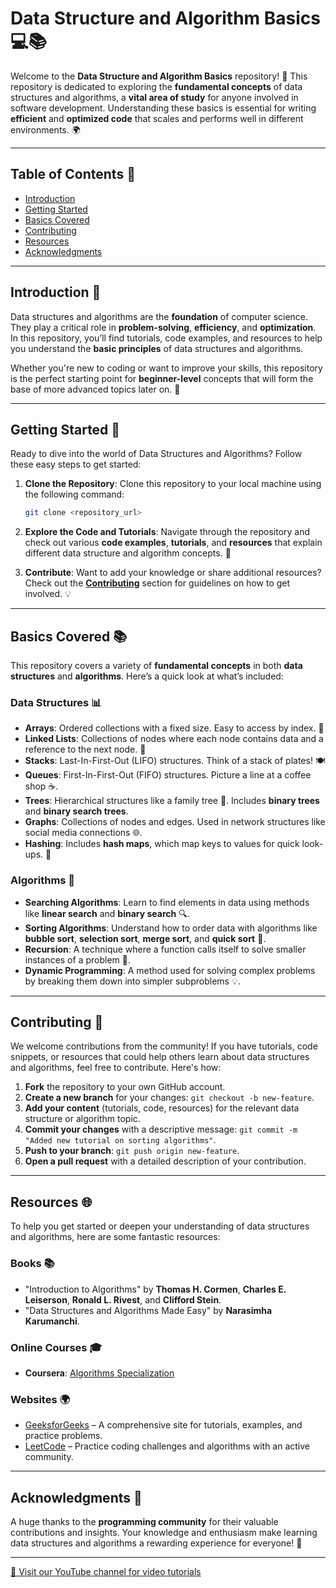 # **Data Structure and Algorithm Basics** 💻📚

Welcome to the **Data Structure and Algorithm Basics** repository! 🎉 This repository is dedicated to exploring the **fundamental concepts** of data structures and algorithms, a **vital area of study** for anyone involved in software development. Understanding these basics is essential for writing **efficient** and **optimized code** that scales and performs well in different environments. 🌍

---

## **Table of Contents** 📝

- [Introduction](#introduction)
- [Getting Started](#getting-started)
- [Basics Covered](#basics-covered)
- [Contributing](#contributing)
- [Resources](#resources)
- [Acknowledgments](#acknowledgments)

---

## **Introduction** 📖

Data structures and algorithms are the **foundation** of computer science. They play a critical role in **problem-solving**, **efficiency**, and **optimization**. In this repository, you’ll find tutorials, code examples, and resources to help you understand the **basic principles** of data structures and algorithms.

Whether you're new to coding or want to improve your skills, this repository is the perfect starting point for **beginner-level** concepts that will form the base of more advanced topics later on. 🚀

---

## **Getting Started** 🏁

Ready to dive into the world of Data Structures and Algorithms? Follow these easy steps to get started:

1. **Clone the Repository**:
   Clone this repository to your local machine using the following command:
   ```bash
   git clone <repository_url>
   ```

2. **Explore the Code and Tutorials**:
   Navigate through the repository and check out various **code examples**, **tutorials**, and **resources** that explain different data structure and algorithm concepts. 📂

3. **Contribute**:
   Want to add your knowledge or share additional resources? Check out the **[Contributing](#contributing)** section for guidelines on how to get involved. 💡

---

## **Basics Covered** 📚

This repository covers a variety of **fundamental concepts** in both **data structures** and **algorithms**. Here’s a quick look at what’s included:

### **Data Structures** 📊

- **Arrays**: Ordered collections with a fixed size. Easy to access by index. 🧮
- **Linked Lists**: Collections of nodes where each node contains data and a reference to the next node. 🔗
- **Stacks**: Last-In-First-Out (LIFO) structures. Think of a stack of plates! 🍽️
- **Queues**: First-In-First-Out (FIFO) structures. Picture a line at a coffee shop ☕.
- **Trees**: Hierarchical structures like a family tree 🌳. Includes **binary trees** and **binary search trees**.
- **Graphs**: Collections of nodes and edges. Used in network structures like social media connections 🌐.
- **Hashing**: Includes **hash maps**, which map keys to values for quick look-ups. 🔑

### **Algorithms** 🔄

- **Searching Algorithms**: Learn to find elements in data using methods like **linear search** and **binary search** 🔍.
- **Sorting Algorithms**: Understand how to order data with algorithms like **bubble sort**, **selection sort**, **merge sort**, and **quick sort** 📑.
- **Recursion**: A technique where a function calls itself to solve smaller instances of a problem 🔄.
- **Dynamic Programming**: A method used for solving complex problems by breaking them down into simpler subproblems 💡.

---

## **Contributing** 🤝

We welcome contributions from the community! If you have tutorials, code snippets, or resources that could help others learn about data structures and algorithms, feel free to contribute. Here's how:

1. **Fork** the repository to your own GitHub account.
2. **Create a new branch** for your changes: `git checkout -b new-feature`.
3. **Add your content** (tutorials, code, resources) for the relevant data structure or algorithm topic.
4. **Commit your changes** with a descriptive message: `git commit -m "Added new tutorial on sorting algorithms"`.
5. **Push to your branch**: `git push origin new-feature`.
6. **Open a pull request** with a detailed description of your contribution.

---

## **Resources** 🌐

To help you get started or deepen your understanding of data structures and algorithms, here are some fantastic resources:

### **Books** 📚
- "Introduction to Algorithms" by **Thomas H. Cormen**, **Charles E. Leiserson**, **Ronald L. Rivest**, and **Clifford Stein**.
- "Data Structures and Algorithms Made Easy" by **Narasimha Karumanchi**.

### **Online Courses** 🎓
- **Coursera**: [Algorithms Specialization](https://www.coursera.org/specializations/algorithms)

### **Websites** 🌍
- [GeeksforGeeks](https://www.geeksforgeeks.org/) – A comprehensive site for tutorials, examples, and practice problems.
- [LeetCode](https://leetcode.com/) – Practice coding challenges and algorithms with an active community.

---

## **Acknowledgments** 🙏

A huge thanks to the **programming community** for their valuable contributions and insights. Your knowledge and enthusiasm make learning data structures and algorithms a rewarding experience for everyone! 🌟

---

[🎥 Visit our YouTube channel for video tutorials](https://www.youtube.com/@CodeCraft-ll5nz/featured)